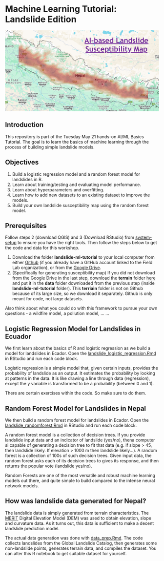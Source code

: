 # Machine Learning Tutorial: Landslide Edition

![Build your own landslide susceptibility map](landslide_susceptibility.png?raw=true)

## Introduction
This repository is part of the Tuesday May 21 hands-on AI/ML Basics Tutorial. The goal is to learn the basics of machine learning through the process of building simple landslide models.

## Objectives

1. Build a logistic regression model and a random forest model for landslides in R.
2. Learn about training/testing and evaluating model performance.
3. Learn about hyperparameters and overfitting.
4. Learn how to add new datasets to an existing dataset to improve the models.
5. Build your own landslide susceptibility map using the random forest model.

## Prerequisites

Follow steps 2 (download QGIS) and 3 (Download RStudio) from [system-setup](https://github.com/UR-Field-Labs/system-setup) to ensure you have the right tools. Then follow the steps below to get the code and data for this workshop.
1. Download the folder **landslide-ml-tutorial** to your local computer from either [Github](https://github.com/UR-Field-Labs/landslide-ml-tutorial) (if you already have a GitHub account linked to the Field Lab organization), or from the [Google Drive](https://drive.google.com/drive/folders/11XUSQZWQIefqJHMgMKilioeeH6wLqmzx?usp=drive_link).
2. (Specifically for generating susceptibility map) If you did not download from the Google Drive in the last step, download the **terrain** folder [here](https://drive.google.com/drive/folders/1l_BDZlnwOz8s2z7qVb9rNnJSR0NGSLPH?usp=drive_link) and put it in the **data** folder downloaded from the previous step (inside **landslide-ml-tutorial** folder). This **terriain** folder is not on Github because of its large size, so we download it separately. Github is only meant for code, not large datasets.

Also think about what you could do with this framework to pursue your own questions - a wildfire model, a pollution model, ... ...

## Logistic Regression Model for Landslides in Ecuador 

We first learn about the basics of R and logistic regression as we build a model for landslides in Ecador. Open the [landslide_logistic_regression.Rmd](landslide_logistic_regression.Rmd) in RStudio and run each code block.

Logistic regression is a simple model that, given certain inputs, provides the probability of landslide as an output. It estimates the probability by looking at patterns in the data. It is like drawing a line through data (regression), except the y variable is transformed to be a probability (between 0 and 1).

There are certain exercises within the code. So make sure to do them.

## Random Forest Model for Landslides in Nepal 

We then build a random forest model for landslides in Ecador. Open the [landslide_randomforest.Rmd](landslide_randomforest.Rmd) in RStudio and run each code block.

A random forest model is a collection of decision trees. If you provide landslide input data and an indicator of landslide (yes/no), thena computer si capable of generating a decision tree to fit that data (e.g. if slope > 45, then landslide likely. If elevation > 1000 m then landslide likely...). A random forest is a collection of 100s of such decision trees. Given input data, the random forest asks each of its decision trees to gives its response, and then returns the popular vote (landslide yes/no).

Random Forests are one of the most versatile and robust machine learning models out there, and quite simple to build compared to the intense neural network models.

## How was landslide data generated for Nepal?

The landslide data is simply generated from terrain characteristics. The [MERIT](https://hydro.iis.u-tokyo.ac.jp/~yamadai/MERIT_DEM/) Digital Elevation Model (DEM) was used to obtain elevation, slope and curvature data. As it turns out, this data is sufficient to make a decent landslide prediction model.

The actual data generation was done with [data_prep.Rmd](data_prep.Rmd). The code collects landslides from the Global Landslide Catalog, then generates some non-landslide points, generates terrain data, and compiles the dataset. You can alter this R notebook to get suitable dataset for yourself.

